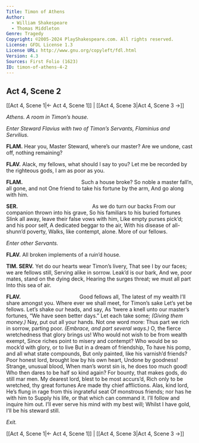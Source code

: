 ```yaml
---
Title: Timon of Athens
Author: 
  - William Shakespeare
  - Thomas Middleton
Genre: Tragedy
Copyright: ©2005-2024 PlayShakespeare.com. All rights reserved.
License: GFDL License 1.3
License URL: http://www.gnu.org/copyleft/fdl.html
Version: 4.3
Sources: First Folio (1623)
ID: timon-of-athens-4-2
---
```


## Act 4, Scene 2
[[Act 4, Scene 1|← Act 4, Scene 1]] | [[Act 4, Scene 3|Act 4, Scene 3 →]]

*Athens. A room in Timon’s house.*

*Enter Steward Flavius with two of Timon’s Servants, Flaminius and Servilius.*

**FLAM.**
Hear you, Master Steward, where’s our master?
Are we undone, cast off, nothing remaining?

**FLAV.**
Alack, my fellows, what should I say to you?
Let me be recorded by the righteous gods,
I am as poor as you.

**FLAM.**
           Such a house broke?
So noble a master fall’n, all gone, and not
One friend to take his fortune by the arm,
And go along with him.

**SER.**
              As we do turn our backs
From our companion thrown into his grave,
So his familiars to his buried fortunes
Slink all away, leave their false vows with him,
Like empty purses pick’d; and his poor self,
A dedicated beggar to the air,
With his disease of all-shunn’d poverty,
Walks, like contempt, alone. More of our fellows.

*Enter other Servants.*

**FLAV.**
All broken implements of a ruin’d house.

**TIM. SERV.**
Yet do our hearts wear Timon’s livery,
That see I by our faces; we are fellows still,
Serving alike in sorrow. Leak’d is our bark,
And we, poor mates, stand on the dying deck,
Hearing the surges threat; we must all part
Into this sea of air.

**FLAV.**
           Good fellows all,
The latest of my wealth I’ll share amongst you.
Where ever we shall meet, for Timon’s sake
Let’s yet be fellows. Let’s shake our heads, and say,
As ’twere a knell unto our master’s fortunes,
“We have seen better days.” Let each take some;
*(Giving them money.)*
Nay, put out all your hands. Not one word more:
Thus part we rich in sorrow, parting poor.
*(Embrace, and part several ways.)*
O, the fierce wretchedness that glory brings us!
Who would not wish to be from wealth exempt,
Since riches point to misery and contempt?
Who would be so mock’d with glory, or to live
But in a dream of friendship,
To have his pomp, and all what state compounds,
But only painted, like his varnish’d friends?
Poor honest lord, brought low by his own heart,
Undone by goodness! Strange, unusual blood,
When man’s worst sin is, he does too much good!
Who then dares to be half so kind again?
For bounty, that makes gods, do still mar men.
My dearest lord, blest to be most accurs’d,
Rich only to be wretched, thy great fortunes
Are made thy chief afflictions. Alas, kind lord,
He’s flung in rage from this ingrateful seat
Of monstrous friends; nor has he with him to
Supply his life, or that which can command it.
I’ll follow and inquire him out.
I’ll ever serve his mind with my best will;
Whilst I have gold, I’ll be his steward still.

*Exit.*

[[Act 4, Scene 1|← Act 4, Scene 1]] | [[Act 4, Scene 3|Act 4, Scene 3 →]]